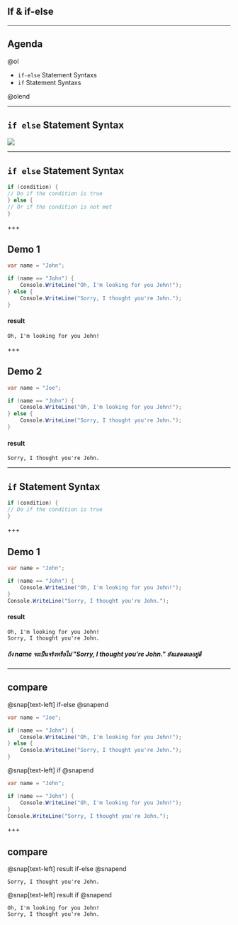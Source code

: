 ## If & if-else

---
## Agenda

@ol
* `if-else` Statement Syntaxs
* `if` Statement Syntaxs

@olend

---
##  `if else` Statement Syntax 
![](https://scontent.fkkc2-1.fna.fbcdn.net/v/t1.15752-9/80838713_2480832262185612_6068699028726480896_n.png?_nc_cat=105&_nc_ohc=Jtv49Vm6ugYAQlNCT6fJGkfwaI_BDcyf0W5CiZ-PXtKujnl7FWiQzdC4g&_nc_ht=scontent.fkkc2-1.fna&oh=ab75bb0e994bb854dea704be3fc2f6db&oe=5E699830)

---


##  `if else` Statement Syntax 

```csharp
if (condition) {
// Do if the condition is true
} else {
// Or if the condition is not met
}
```

+++

## Demo 1

```csharp
var name = "John";

if (name == "John") {
	Console.WriteLine("Oh, I'm looking for you John!");
} else {
	Console.WriteLine("Sorry, I thought you're John.");
}
```

 #### result

```text
Oh, I'm looking for you John!
```

+++

## Demo 2

```csharp
var name = "Joe";

if (name == "John") {
	Console.WriteLine("Oh, I'm looking for you John!");
} else {
	Console.WriteLine("Sorry, I thought you're John.");
}
```

#### result

```text
Sorry, I thought you're John.
```

---
##  `if` Statement Syntax 

```csharp
if (condition) {
// Do if the condition is true
}
```
+++

## Demo 1

```csharp
var name = "John";

if (name == "John") {
	Console.WriteLine("Oh, I'm looking for you John!");
}
Console.WriteLine("Sorry, I thought you're John.");
```

#### result

```text
Oh, I'm looking for you John!
Sorry, I thought you're John.
```
##### ถึง name จะเป็นจริงหรือไม่ *"Sorry, I thought you're John."* ยังแสดงผลอยู่ดี
---
## compare
@snap[text-left]
if-else
@snapend
```csharp
var name = "Joe";

if (name == "John") {
	Console.WriteLine("Oh, I'm looking for you John!");
} else {
	Console.WriteLine("Sorry, I thought you're John.");
}
```
@snap[text-left]
if
@snapend
```csharp
var name = "John";

if (name == "John") {
	Console.WriteLine("Oh, I'm looking for you John!");
}
Console.WriteLine("Sorry, I thought you're John.");
```
+++
## compare
@snap[text-left]
result if-else
@snapend
```text
Sorry, I thought you're John.
```

@snap[text-left]
result if
@snapend
```text
Oh, I'm looking for you John!
Sorry, I thought you're John.
```